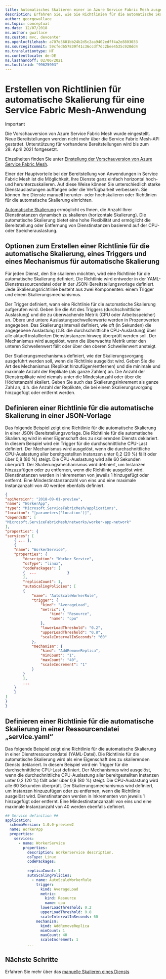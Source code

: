 ```yaml
---
title: Automatisches Skalieren einer in Azure Service Fabric Mesh ausgeführten App
description: Erfahren Sie, wie Sie Richtlinien für die automatische Skalierung für die Dienste einer Service Fabric Mesh-Anwendung konfigurieren.
author: georgewallace
ms.topic: conceptual
ms.date: 12/07/2018
ms.author: gwallace
ms.custom: mvc, devcenter
ms.openlocfilehash: a707e3601bb24b2d5c2aa9402edff4a2e8803033
ms.sourcegitcommit: 59cfed657839f41c36ccdf7dc2bee4535c920dd4
ms.translationtype: HT
ms.contentlocale: de-DE
ms.lasthandoff: 02/06/2021
ms.locfileid: "99625903"
---
```

# <a name="create-autoscale-policies-for-a-service-fabric-mesh-application"></a>Erstellen von Richtlinien für automatische Skalierung für eine Service Fabric Mesh-Anwendung

> [!IMPORTANT]
> Die Vorschauversion von Azure Service Fabric Mesh wurde eingestellt. Neue Bereitstellungen werden nicht mehr über die Service Fabric Mesh-API gestattet. Unterstützung für vorhandene Bereitstellungen wird bis zum 28. April 2021 fortgesetzt.
> 
> Einzelheiten finden Sie unter [Einstellung der Vorschauversion von Azure Service Fabric Mesh](https://azure.microsoft.com/updates/azure-service-fabric-mesh-preview-retirement/).

Einer der Hauptvorteile bei der Bereitstellung von Anwendungen in Service Fabric Mesh ist die Möglichkeit, Ihre Dienste ganz einfach horizontal hoch- und herunterzuskalieren. Auf diese Weise können Sie unterschiedlich starke Dienstauslastungen auffangen oder die Verfügbarkeit verbessern. Sie können Ihre Dienste manuell herunter- oder hochskalieren oder Richtlinien für die automatische Skalierung einrichten.

[Automatische Skalierung](service-fabric-mesh-scalability.md#autoscaling-service-instances) ermöglicht es Ihnen, die Anzahl Ihrer Dienstinstanzen dynamisch zu skalieren (horizontale Skalierung). Die automatische Skalierung bietet eine hohe Flexibilität und ermöglicht die Bereitstellung oder Entfernung von Dienstinstanzen basierend auf der CPU- oder Speicherauslastung.

## <a name="options-for-creating-an-auto-scaling-policy-trigger-and-mechanism"></a>Optionen zum Erstellen einer Richtlinie für die automatische Skalierung, eines Triggers und eines Mechanismus für automatische Skalierung
Für jeden Dienst, den Sie skalieren möchten, wird eine Richtlinie für die automatische Skalierung definiert. Die Richtlinie wird entweder in der YAML-Dienstressourcendatei oder in der JSON-Bereitstellungsvorlage definiert. Jede Skalierungsrichtlinie besteht aus zwei Komponenten: einem Trigger und einem Skalierungsmechanismus.

Der Trigger definiert, wann eine Richtlinie für die automatische Skalierung aufgerufen wird.  Geben Sie die Art des Triggers (durchschnittliche Auslastung) und die zu überwachende Metrik (CPU oder Arbeitsspeicher) an.  Obere und untere Auslastungsschwellenwerte werden in Prozentwerten angegeben. Das Skalierungsintervall definiert, wie oft (in Sekunden) die angegebene Auslastung (z.B. die durchschnittliche CPU-Auslastung) über alle aktuell installierten Dienstinstanzen hinweg überprüft werden soll.  Der Mechanismus wird ausgelöst, wenn die überwachte Metrik unter den unteren Schwellenwert fällt oder über den oberen Schwellenwert ansteigt.  

Der Skalierungsmechanismus definiert, wie der Skalierungsvorgang ausgeführt werden soll, wenn die Richtlinie ausgelöst wird.  Geben Sie die Art des Mechanismus (Replikat hinzufügen/entfernen) und die minimale und maximale Anzahl der Replikate (als ganze Zahlen) an.  Die Anzahl der Dienstreplikate wird niemals unter die Mindestanzahl oder über die Höchstanzahl skaliert.  Geben Sie auch das Skalierungsinkrement als ganze Zahl an, d.h. die Anzahl der Replikate, die bei einem Skalierungsvorgang hinzugefügt oder entfernt werden.  

## <a name="define-an-auto-scaling-policy-in-a-json-template"></a>Definieren einer Richtlinie für die automatische Skalierung in einer JSON-Vorlage

Das folgende Beispiel zeigt eine Richtlinie für die automatische Skalierung in einer JSON-Bereitstellungsvorlage.  Die Richtlinie für die automatische Skalierung wird in einer Eigenschaft des zu skalierenden Diensts deklariert.  In diesem Beispiel wird ein Trigger für die durchschnittliche CPU-Last definiert.  Der Mechanismus wird ausgelöst, wenn die durchschnittliche CPU-Auslastung aller bereitgestellten Instanzen unter 0,2 (20 %) fällt oder über 0,8 (80 %) steigt.  Die CPU-Auslastung wird alle 60 Sekunden überprüft.  Der Skalierungsmechanismus wird definiert, um Instanzen hinzuzufügen oder zu entfernen, wenn die Richtlinie ausgelöst wird.  Dienstinstanzen werden in Inkrementen von jeweils 1 hinzugefügt oder entfernt.  Eine Mindestinstanzanzahl von eins und eine maximale Instanzanzahl von 40 werden ebenfalls definiert.

```json
{
"apiVersion": "2018-09-01-preview",
"name": "WorkerApp",
"type": "Microsoft.ServiceFabricMesh/applications",
"location": "[parameters('location')]",
"dependsOn": [
"Microsoft.ServiceFabricMesh/networks/worker-app-network"
],
"properties": {
"services": [   
    { ... },       
    {
    "name": "WorkerService",
    "properties": {
        "description": "Worker Service",
        "osType": "linux",
        "codePackages": [
        {  ...              }
        ],
        "replicaCount": 1,
        "autoScalingPolicies": [
        {
            "name": "AutoScaleWorkerRule",
            "trigger": {
                "kind": "AverageLoad",
                "metric": {
                    "kind": "Resource",
                    "name": "cpu"
                },
                "lowerLoadThreshold": "0.2",
                "upperLoadThreshold": "0.8",
                "scaleIntervalInSeconds": "60"
            },
            "mechanism": {
                "kind": "AddRemoveReplica",
                "minCount": "1",
                "maxCount": "40",
                "scaleIncrement": "1"
            }
        }
        ],        
        ...
    }
    }
]
}
}
```

## <a name="define-an-autoscale-policy-in-a-serviceyaml-resource-file"></a>Definieren einer Richtlinie für die automatische Skalierung in einer Ressourcendatei „service.yaml“
Das folgende Beispiel zeigt eine Richtlinie für die automatische Skalierung in einer Dienstressourcendatei (YAML-Datei).  Die Richtlinie für die automatische Skalierung wird als eine Eigenschaft des zu skalierenden Diensts deklariert.  In diesem Beispiel wird ein Trigger für die durchschnittliche CPU-Last definiert.  Der Mechanismus wird ausgelöst, wenn die durchschnittliche CPU-Auslastung aller bereitgestellten Instanzen unter 0,2 (20 %) fällt oder über 0,8 (80 %) steigt.  Die CPU-Auslastung wird alle 60 Sekunden überprüft.  Der Skalierungsmechanismus wird definiert, um Instanzen hinzuzufügen oder zu entfernen, wenn die Richtlinie ausgelöst wird.  Dienstinstanzen werden in Inkrementen von jeweils 1 hinzugefügt oder entfernt.  Eine Mindestinstanzanzahl von eins und eine maximale Instanzanzahl von 40 werden ebenfalls definiert.

```yaml
## Service definition ##
application:
  schemaVersion: 1.0.0-preview2
  name: WorkerApp
  properties:
    services:
      - name: WorkerService
        properties:
          description: WorkerService description.
          osType: Linux
          codePackages:
            ...
          replicaCount: 1
          autoScalingPolicies:
            - name: AutoScaleWorkerRule
              trigger:
                kind: AverageLoad
                metric:
                  kind: Resource
                  name: cpu
                lowerLoadThreshold: 0.2
                upperLoadThreshold: 0.8
                scaleIntervalInSeconds: 60
              mechanism:
                kind: AddRemoveReplica
                minCount: 1
                maxCount: 40
                scaleIncrement: 1
          ...
```

## <a name="next-steps"></a>Nächste Schritte
Erfahren Sie mehr über das [manuelle Skalieren eines Diensts](service-fabric-mesh-tutorial-template-scale-services.md)

